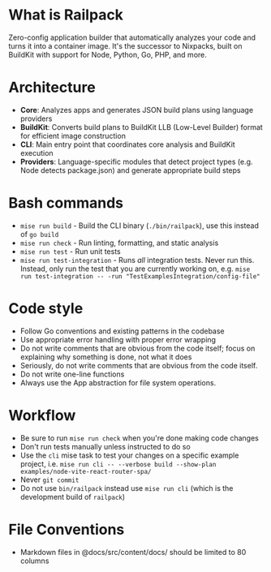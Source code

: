 # What is Railpack

Zero-config application builder that automatically analyzes your code and turns
it into a container image. It's the successor to Nixpacks, built on BuildKit
with support for Node, Python, Go, PHP, and more.

# Architecture

- **Core**: Analyzes apps and generates JSON build plans using language
  providers
- **BuildKit**: Converts build plans to BuildKit LLB (Low-Level Builder) format
  for efficient image construction
- **CLI**: Main entry point that coordinates core analysis and BuildKit
  execution
- **Providers**: Language-specific modules that detect project types (e.g. Node
  detects package.json) and generate appropriate build steps

# Bash commands

- `mise run build` - Build the CLI binary (`./bin/railpack`), use this instead of `go build`
- `mise run check` - Run linting, formatting, and static analysis
- `mise run test` - Run unit tests
- `mise run test-integration` - Runs *all* integration tests. Never run this. Instead, only run the test that you are currently working on, e.g. `mise run test-integration -- -run "TestExamplesIntegration/config-file"`

# Code style

- Follow Go conventions and existing patterns in the codebase
- Use appropriate error handling with proper error wrapping
- Do not write comments that are obvious from the code itself; focus on
  explaining why something is done, not what it does
- Seriously, do not write comments that are obvious from the code itself.
- Do not write one-line functions
- Always use the App abstraction for file system operations.

# Workflow

- Be sure to run `mise run check` when you're done making code changes
- Don't run tests manually unless instructed to do so
- Use the `cli` mise task to test your changes on a specific example project, i.e. `mise run cli -- --verbose build --show-plan examples/node-vite-react-router-spa/`
- Never `git commit`
- Do not use `bin/railpack` instead use `mise run cli` (which is the development build of `railpack`)

# File Conventions

- Markdown files in @docs/src/content/docs/ should be limited to 80 columns
